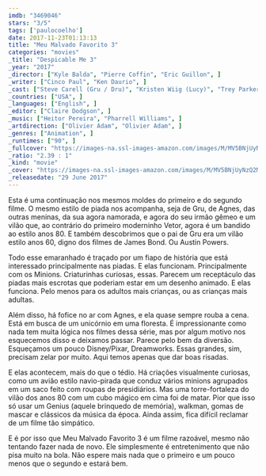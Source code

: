 ```yaml
---
imdb: "3469046"
stars: "3/5"
tags: ['paulocoelho']
date: 2017-11-23T01:13:13
title: "Meu Malvado Favorito 3"
categories: "movies"
_title: "Despicable Me 3"
_year: "2017"
_director: ["Kyle Balda", "Pierre Coffin", "Eric Guillon", ]
_writer: ["Cinco Paul", "Ken Daurio", ]
_cast: ["Steve Carell (Gru / Dru)", "Kristen Wiig (Lucy)", "Trey Parker (Balthazar Bratt)", "Miranda Cosgrove (Margo)", "Dana Gaier (Edith)", "Nev Scharrel (Agnes)", "Pierre Coffin (Minions / Museum Director / Additional Voice)", "Steve Coogan (Fritz / Silas Ramsbottom)", "Julie Andrews (Gru's Mom)", ]
_countries: ["USA", ]
_languages: ["English", ]
_editor: ["Claire Dodgson", ]
_music: ["Heitor Pereira", "Pharrell Williams", ]
_artdirection: ["Olivier Adam", "Olivier Adam", ]
_genres: ["Animation", ]
_runtimes: ["90", ]
_fullcover: "https://images-na.ssl-images-amazon.com/images/M/MV5BNjUyNzQ2MTg3Ml5BMl5BanBnXkFtZTgwNzE4NDM3MTI@.jpg"
_ratio: "2.39 : 1"
_kind: "movie"
_cover: "https://images-na.ssl-images-amazon.com/images/M/MV5BNjUyNzQ2MTg3Ml5BMl5BanBnXkFtZTgwNzE4NDM3MTI@._V1._SX88_SY140_.jpg"
_releasedate: "29 June 2017"
---
```

Esta é uma continuação nos mesmos moldes do primeiro e do segundo filme. O mesmo estilo de piada nos acompanha, seja de Gru, de Agnes, das outras meninas, da sua agora namorada, e agora do seu irmão gêmeo e um vilão que, ao contrário do primeiro moderninho Vetor, agora é um bandido ao estilo anos 80. E também descobrimos que o pai de Gru era um vilão estilo anos 60, digno dos filmes de James Bond. Ou Austin Powers.

Todo esse emaranhado é traçado por um fiapo de história que está interessado principalmente nas piadas. E elas funcionam. Principalmente com os Minions. Criaturinhas curiosas, essas. Parecem um receptáculo das piadas mais escrotas que poderiam estar em um desenho animado. E elas funciona. Pelo menos para os adultos mais crianças, ou as crianças mais adultas.

Além disso, há fofice no ar com Agnes, e ela quase sempre rouba a cena. Está em busca de um unicórnio em uma floresta. É impressionante como nada tem muita lógica nos filmes dessa série, mas por algum motivo nos esquecemos disso e deixamos passar. Parece pelo bem da diversão. Esqueçamos um pouco Disney/Pixar, Dreamworks. Essas grandes, sim, precisam zelar por muito. Aqui temos apenas que dar boas risadas.

E elas acontecem, mais do que o tédio. Há criações visualmente curiosas, como um avião estilo navio-pirada que conduz vários minions agrupados em um saco feito com roupas de presidiários. Mas uma torre-fortaleza do vilão dos anos 80 com um cubo mágico em cima foi de matar. Pior que isso só usar um Genius (aquele brinquedo de memória), walkman, gomas de mascar e clássicos da música da época. Ainda assim, fica difícil reclamar de um filme tão simpático.

E é por isso que Meu Malvado Favorito 3 é um filme razoável, mesmo não tentando fazer nada de novo. Ele simplesmente é entretenimento que não pisa muito na bola. Não espere mais nada que o primeiro e um pouco menos que o segundo e estará bem.
